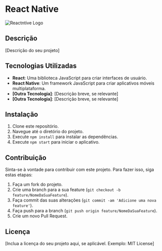 # React Native

![Reactntive Logo](https://encrypted-tbn0.gstatic.com/images?q=tbn:ANd9GcR_lzMuvuq_Pwu0bshc71kLVOJUGqKUMLdUUSWehf0Jfg&s)

## Descrição

[Descrição do seu projeto]

## Tecnologias Utilizadas

- **React**: Uma biblioteca JavaScript para criar interfaces de usuário.
- **React Native**: Um framework JavaScript para criar aplicativos móveis multiplataforma.
- **[Outra Tecnologia]**: [Descrição breve, se relevante]
- **[Outra Tecnologia]**: [Descrição breve, se relevante]

## Instalação

1. Clone este repositório.
2. Navegue até o diretório do projeto.
3. Execute `npm install` para instalar as dependências.
4. Execute `npm start` para iniciar o aplicativo.

## Contribuição

Sinta-se à vontade para contribuir com este projeto. Para fazer isso, siga estas etapas:

1. Faça um fork do projeto.
2. Crie uma branch para a sua feature (`git checkout -b feature/NomeDaSuaFeature`).
3. Faça commit das suas alterações (`git commit -am 'Adicione uma nova feature'`).
4. Faça push para a branch (`git push origin feature/NomeDaSuaFeature`).
5. Crie um novo Pull Request.

## Licença

[Inclua a licença do seu projeto aqui, se aplicável. Exemplo: MIT License]

